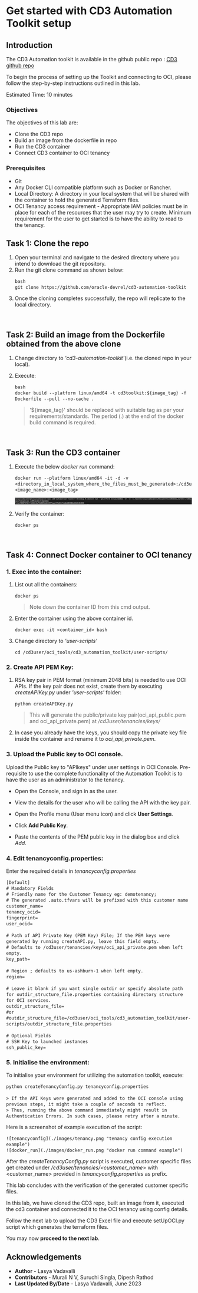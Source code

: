 # Get started with CD3 Automation Toolkit setup

## **Introduction**

The CD3 Automation toolkit is available in the github public repo : [CD3 github repo](https://github.com/oracle-devrel/cd3-automation-toolkit)  


To begin the process of setting up the Toolkit and connecting to OCI, please follow the step-by-step instructions outlined in this lab.

Estimated Time: 10 minutes

### Objectives

The objectives of this lab are:

- Clone the CD3 repo
- Build an image from the dockerfile in repo
- Run the CD3 container
- Connect CD3 container to OCI tenancy

### Prerequisites

- Git 
- Any Docker CLI compatible platform such as Docker or Rancher.
- Local Directory: A directory in your local system that will be shared with the container to hold the generated Terraform files.
- OCI Tenancy access requirement - Appropriate IAM policies must be in place for each of the resources that the user may try to create. Minimum requirement for the user to get started is to have the ability to read to the tenancy.
 
## Task 1: Clone the repo

1. Open your terminal and navigate to the desired directory where you intend to download the git repository.
2. Run the git clone command as shown below:
    ```
    bash
    git clone https://github.com/oracle-devrel/cd3-automation-toolkit
    ```
3. Once the cloning completes successfully, the repo will replicate to the local directory.

<br>

## Task 2: Build an image from the Dockerfile obtained from the above clone

1. Change directory to *'cd3-automation-toolkit'*(i.e. the cloned repo in your local).

2. Execute:
    ```
    bash 
    docker build --platform linux/amd64 -t cd3toolkit:${image_tag} -f Dockerfile --pull --no-cache . 
    ```
    > '${image_tag}' should be replaced with suitable tag as per your requirements/standards. The period (.) at the end of the docker build command is required.

<br>

## **Task 3: Run the CD3 container**

1. Execute the below *docker run* command:

    ```
    docker run --platform linux/amd64 -it -d -v <directory_in_local_system_where_the_files_must_be_generated>:/cd3user/tenancies <image_name>:<image_tag>
    ```
    ![docker_run](./images/docker_run.png "docker run command example")

2. Verify the container:
    ```
    docker ps
    ```
<br>

## Task 4: Connect Docker container to OCI tenancy

### 1. **Exec into the container:**
 
 1. List out all the containers:

    ```
    docker ps
    ```
    > Note down the container ID from this cmd output.

2. Enter the container using the above container id.

    ```
    docker exec -it <container_id> bash
    ```
3. Change directory to *'user-scripts'*

    ```
    cd /cd3user/oci_tools/cd3_automation_toolkit/user-scripts/
    ```
### 2. **Create API PEM Key:**

1. RSA key pair in PEM format (minimum 2048 bits) is needed to use OCI APIs. If the key pair does not exist, create them by executing *createAPIKey.py* under *'user-scripts'* folder:

    ``` 
    python createAPIKey.py 
    ```

    > This will generate the public/private key pair(oci_api_public.pem and oci_api_private.pem) at */cd3user/tenancies/keys/*

2. In case you already have the keys, you should copy the private key file inside the container and rename it to *oci_api_private.pem*.

### 3. **Upload the Public key to OCI console.**

Upload the Public key to "APIkeys" under user settings in OCI Console. Pre-requisite to use the complete functionality of the Automation Toolkit is to have the user as an administrator to the tenancy.

   - Open the Console, and sign in as the user.
   - View the details for the user who will be calling the API with the key pair.

   - Open the Profile menu (User menu icon) and click **User Settings**.

   - Click **Add Public Key**.
   - Paste the contents of the PEM public key in the dialog box and click *Add*.

### 4. **Edit tenancyconfig.properties:**

Enter the required details in *tenancyconfig.properties*
    
    [Default]
    # Mandatory Fields
    # Friendly name for the Customer Tenancy eg: demotenancy;
    # The generated .auto.tfvars will be prefixed with this customer name
    customer_name=
    tenancy_ocid=
    fingerprint=
    user_ocid=

    # Path of API Private Key (PEM Key) File; If the PEM keys were generated by running createAPI.py, leave this field empty.
    # Defaults to /cd3user/tenancies/keys/oci_api_private.pem when left empty.
    key_path=

    # Region ; defaults to us-ashburn-1 when left empty.
    region=

    # Leave it blank if you want single outdir or specify absolute path for outdir_structure_file.properties containing directory structure for OCI services.
    outdir_structure_file=
    #or
    #outdir_structure_file=/cd3user/oci_tools/cd3_automation_toolkit/user-scripts/outdir_structure_file.properties

    # Optional Fields
    # SSH Key to launched instances
    ssh_public_key=
    
### 5. **Initialise the environment:**

To initialise your environment for utilizing the automation toolkit, execute:

    python createTenancyConfig.py tenancyconfig.properties
    
    > If the API Keys were generated and added to the OCI console using previous steps, it might take a couple of seconds to reflect.
    > Thus, running the above command immediately might result in Authentication Errors. In such cases, please retry after a minute.

Here is a screenshot of example execution of the script:

    ![tenancyconfig](./images/tenancy.png "tenancy config execution example")
    ![docker_run](./images/docker_run.png "docker run command example")
 
After the *createTenancyConfig.py* script is executed, customer specific files get created under */cd3user/tenancies/\<customer_name>* with \<customer_name> provided in *tenancyconfig.properties* as prefix.

This lab concludes with the verification of the generated customer specific files.

In this lab, we have cloned the CD3 repo, built an image from it, executed the cd3 container and connected it to the OCI tenancy using config details.

Follow the next lab to upload the CD3 Excel file and execute setUpOCI.py script which generates the terraform files. 

You may now __proceed to the next lab__.

## Acknowledgements

- __Author__ - Lasya Vadavalli
- __Contributors__ - Murali N V, Suruchi Singla, Dipesh Rathod
- __Last Updated By/Date__ - Lasya Vadavalli, June 2023
